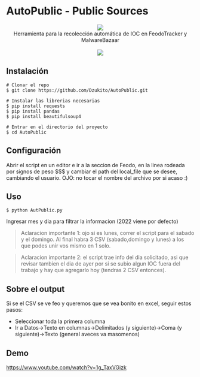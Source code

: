 # AutoPublic - Public Sources

<p align=center>

  <img src="https://i.postimg.cc/Fs9GfSsC/train-tracks-tracks.gif"/>

  <br>
  <span>Herramienta para la recolección automática de IOC en FeodoTracker y MalwareBazaar</span>
  <br>
  <br>
  <a target="_blank" href="https://www.python.org/downloads/" title="Python version"><img src="https://img.shields.io/badge/python-%3E=_2.7-green.svg"></a>
 </a>
</p>

  
## Instalación

```console
# Clonar el repo
$ git clone https://github.com/Dzukito/AutoPublic.git

# Instalar las librerias necesarias
$ pip install requests
$ pip install pandas
$ pip install beautifulsoup4

# Entrar en el directorio del proyecto
$ cd AutoPublic

```
## Configuración

 Abrir el script en un editor e ir a la seccion de Feodo, en la linea rodeada por signos de peso $$$ y cambiar
   el path del local_file que se desee, cambiando el usuario. OJO: no tocar el nombre del archivo por si acaso :)

## Uso

```console
$ python AutPublic.py
```
Ingresar mes y dia para filtrar la informacion (2022 viene por defecto)
	
> Aclaracion importante 1: ojo si es lunes, correr el script para el sabado y el domingo. Al final habra 3 CSV (sabado,domingo y lunes) a los que podes unir vos mismo en 1 solo.
	
> Aclaracion importante 2: el script trae info del dia solicitado, asi que revisar tambien el dia de ayer por si se subio algun IOC fuera del trabajo y hay que agregarlo hoy (tendras 2 CSV entonces).

## Sobre el output

Si se el CSV se ve feo y queremos que se vea bonito en excel, seguir estos pasos:
	
  * Seleccionar toda la primera columna
* Ir a Datos->Texto en columnas->Delimitados (y siguiente)->Coma (y siguiente)->Texto (general aveces va masomenos)

## Demo
https://www.youtube.com/watch?v=1g_TaxVGizk
